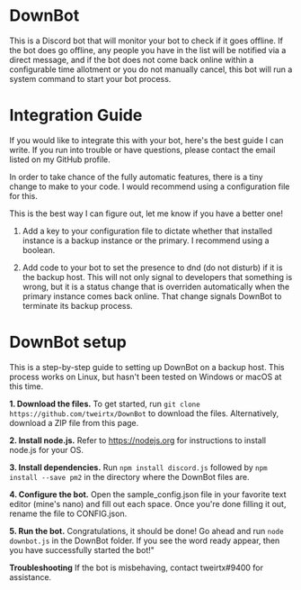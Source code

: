 # DownBot

This is a Discord bot that will monitor your bot to check if it goes offline. If the bot does go offline, any people you have in the list
will be notified via a direct message, and if the bot does not come back online within a configurable time allotment or you do not
manually cancel, this bot will run a system command to start your bot process.

# Integration Guide

If you would like to integrate this with your bot, here's the best guide I can write. If you run into trouble or have questions, please contact the email listed on my GitHub profile.

In order to take chance of the fully automatic features, there is a tiny change to make to your code. I would recommend using a configuration file for this.

This is the best way I can figure out, let me know if you have a better one!

1. Add a key to your configuration file to dictate whether that installed instance is a backup instance or the primary. I recommend using a boolean.

2. Add code to your bot to set the presence to dnd (do not disturb) if it is the backup host. This will not only signal to developers that something is wrong, but it is a status change that is overriden automatically when the primary instance comes back online. That change signals DownBot to terminate its backup process.

# DownBot setup

This is a step-by-step guide to setting up DownBot on a backup host. This process works on Linux, but hasn't been tested on Windows or macOS at this time.

**1. Download the files.** To get started, run ```git clone https://github.com/tweirtx/DownBot``` to download the files. Alternatively, download a ZIP file from this page.

**2. Install node.js.** Refer to https://nodejs.org for instructions to install node.js for your OS.

**3. Install dependencies.** Run ```npm install discord.js``` followed by ```npm install --save pm2``` in the directory where the DownBot files are.

**4. Configure the bot.** Open the sample_config.json file in your favorite text editor (mine's nano) and fill out each space. Once you're done filling it out, rename the file to CONFIG.json.

**5. Run the bot.** Congratulations, it should be done! Go ahead and run ```node downbot.js``` in the DownBot folder. If you see the word ready appear, then you have successfully started the bot!"

**Troubleshooting** If the bot is misbehaving, contact tweirtx#9400 for assistance.